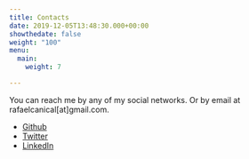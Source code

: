 ```yaml
---
title: Contacts
date: 2019-12-05T13:48:30.000+00:00
showthedate: false
weight: "100"
menu:
  main:
    weight: 7

---
```

You can reach me by any of my social networks. 
Or by email at rafaelcanical[at]gmail.com.

* [Github](https://github.com/rafmst)
* [Twitter](https://twitter.com/rafmst)
* [LinkedIn](https://www.linkedin.com/in/rafmrs)